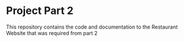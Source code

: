 # Project Part 2
This repository contains the code and documentation to the Restaurant Website that was required from part 2  
